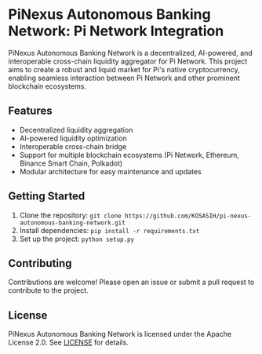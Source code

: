 # PiNexus Autonomous Banking Network: Pi Network Integration

PiNexus Autonomous Banking Network is a decentralized, AI-powered, and interoperable cross-chain liquidity aggregator for Pi Network. This project aims to create a robust and liquid market for Pi's native cryptocurrency, enabling seamless interaction between Pi Network and other prominent blockchain ecosystems.

## Features

* Decentralized liquidity aggregation
* AI-powered liquidity optimization
* Interoperable cross-chain bridge
* Support for multiple blockchain ecosystems (Pi Network, Ethereum, Binance Smart Chain, Polkadot)
* Modular architecture for easy maintenance and updates

## Getting Started

1. Clone the repository: `git clone https://github.com/KOSASIH/pi-nexus-autonomous-banking-network.git`
2. Install dependencies: `pip install -r requirements.txt`
3. Set up the project: `python setup.py`

## Contributing

Contributions are welcome! Please open an issue or submit a pull request to contribute to the project.

## License

PiNexus Autonomous Banking Network is licensed under the Apache License 2.0. See [LICENSE](LICENSE) for details.
